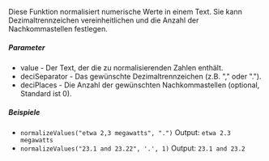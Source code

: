 Diese Funktion normalisiert numerische Werte in einem Text. Sie kann Dezimaltrennzeichen vereinheitlichen und die Anzahl der Nachkommastellen festlegen.

##### Parameter
* value - Der Text, der die zu normalisierenden Zahlen enthält.
* deciSeparator - Das gewünschte Dezimaltrennzeichen (z.B. "," oder ".").
* deciPlaces - Die Anzahl der gewünschten Nachkommastellen (optional, Standard ist 0).

##### Beispiele
* `normalizeValues("etwa 2,3 megawatts", ".")` Output: `etwa 2.3 megawatts`
* `normalizeValues("23.1 and 23.22", '.', 1)` Output: `23.1 and 23.2`
